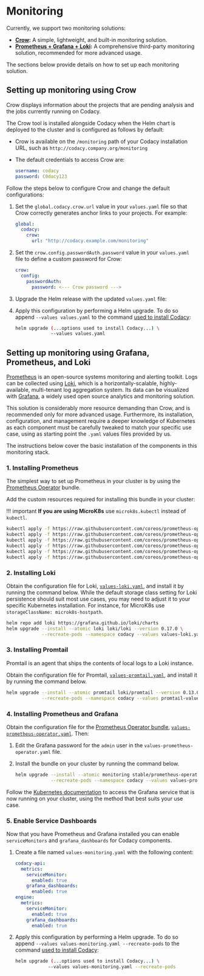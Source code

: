 # Monitoring

Currently, we support two monitoring solutions:

-   **[Crow](#setting-up-monitoring-using-crow):** A simple, lightweight, and built-in monitoring solution.
-   **[Prometheus + Grafana + Loki](#setting-up-monitoring-using-grafana-prometheus-and-loki):** A comprehensive third-party monitoring solution, recommended for more advanced usage.

The sections below provide details on how to set up each monitoring solution.

## Setting up monitoring using Crow

Crow displays information about the projects that are pending analysis and the jobs currently running on Codacy.

The Crow tool is installed alongside Codacy when the Helm chart is deployed to the cluster and is configured as follows by default:

-   Crow is available on the `/monitoring` path of your Codacy installation URL, such as `http://codacy.company.org/monitoring`
-   The default credentials to access Crow are:

    ```yaml
    username: codacy
    password: C0dacy123
    ```

Follow the steps below to configure Crow and change the default configurations:

1.  Set the `global.codacy.crow.url` value in your `values.yaml` file so that Crow correctly generates anchor links to your projects. For example:

    ```yaml
    global:
      codacy:
        crow:
          url: "http://codacy.example.com/monitoring"
    ```

2.  Set the `crow.config.passwordAuth.password` value in your `values.yaml` file to define a custom password for Crow:

    ```yaml
    crow:
      config:
        passwordAuth:
          password: <--- Crow password --->
    ```

3.  Upgrade the Helm release with the updated `values.yaml` file: 


4.  Apply this configuration by performing a Helm upgrade. To do so append `--values values.yaml` to the command [used to install Codacy](../index.md#2-installing-codacy):

    ```bash
    helm upgrade (...options used to install Codacy...) \
                 --values values.yaml
    ```

## Setting up monitoring using Grafana, Prometheus, and Loki

[Prometheus](https://prometheus.io) is an open-source systems monitoring and alerting toolkit. Logs can be collected using [Loki](https://grafana.com/oss/loki/), which is a horizontally-scalable, highly-available, multi-tenant log aggregation system. Its data can be visualized with [Grafana](https://grafana.com), a widely used open source analytics and monitoring solution.

This solution is considerably more resource demanding than Crow, and is recommended only for more advanced usage. Furthermore, its installation, configuration, and management require a deeper knowledge of Kubernetes as each component must be carefully tweaked to match your specific use case, using as starting point the `.yaml` values files provided by us.

The instructions below cover the basic installation of the components in this monitoring stack.

### 1. Installing Prometheus

The simplest way to set up Prometheus in your cluster is by using the [Prometheus Operator](https://github.com/helm/charts/tree/master/stable/prometheus-operator) bundle.

Add the custom resources required for installing this bundle in your cluster:

!!! important
    **If you are using MicroK8s** use `microk8s.kubectl` instead of `kubectl`.

```bash
kubectl apply -f https://raw.githubusercontent.com/coreos/prometheus-operator/release-0.36/example/prometheus-operator-crd/monitoring.coreos.com_alertmanagers.yaml
kubectl apply -f https://raw.githubusercontent.com/coreos/prometheus-operator/release-0.36/example/prometheus-operator-crd/monitoring.coreos.com_podmonitors.yaml
kubectl apply -f https://raw.githubusercontent.com/coreos/prometheus-operator/release-0.36/example/prometheus-operator-crd/monitoring.coreos.com_prometheuses.yaml
kubectl apply -f https://raw.githubusercontent.com/coreos/prometheus-operator/release-0.36/example/prometheus-operator-crd/monitoring.coreos.com_prometheusrules.yaml
kubectl apply -f https://raw.githubusercontent.com/coreos/prometheus-operator/release-0.36/example/prometheus-operator-crd/monitoring.coreos.com_servicemonitors.yaml
kubectl apply -f https://raw.githubusercontent.com/coreos/prometheus-operator/release-0.36/example/prometheus-operator-crd/monitoring.coreos.com_thanosrulers.yaml
```

### 2. Installing Loki

Obtain the configuration file for Loki, [`values-loki.yaml`](https://github.com/codacy/chart/blob/master/codacy/values-loki.yaml), and install it by running the command below. While the default storage class setting for Loki persistence should suit most use cases, you may need to adjust it to your specific Kubernetes installation. For instance, for MicroK8s use `storageClassName: microk8s-hostpath`.

```bash
helm repo add loki https://grafana.github.io/loki/charts
helm upgrade --install --atomic loki loki/loki --version 0.17.0 \
             --recreate-pods --namespace codacy --values values-loki.yaml
```

### 3. Installing Promtail

Promtail is an agent that ships the contents of local logs to a Loki instance.

Obtain the configuration file for Promtail, [`values-promtail.yaml`](https://github.com/codacy/chart/blob/master/codacy/values-promtail.yaml), and install it by running the command below.

```bash
helm upgrade --install --atomic promtail loki/promtail --version 0.13.0 \
             --recreate-pods --namespace codacy --values promtail-values.yaml
```

### 4. Installing Prometheus and Grafana

Obtain the configuration file for the [Prometheus Operator bundle](https://github.com/helm/charts/tree/master/stable/prometheus-operator), [`values-prometheus-operator.yaml`](https://github.com/codacy/chart/blob/master/codacy/values-prometheus-operator.yaml). Then:

1.  Edit the Grafana password for the `admin` user in the `values-prometheus-operator.yaml` file.

2.  Install the bundle on your cluster by running the command below.

    ```bash
    helm upgrade --install --atomic monitoring stable/prometheus-operator --version 6.9.3 \
                 --recreate-pods --namespace codacy --values values-prometheus-operator.yaml
    ```

Follow the [Kubernetes documentation](https://v1-15.docs.kubernetes.io/docs/tasks/administer-cluster/access-cluster-services/#accessing-services-running-on-the-cluster) to access the Grafana service that is now running on your cluster, using the method that best suits your use case.

### 5. Enable Service Dashboards

Now that you have Prometheus and Grafana installed you can enable `serviceMonitors` and `grafana_dashboards` for Codacy components.

1.  Create a file named `values-monitoring.yaml` with the following content:

    ```yaml
    codacy-api:
      metrics:
        serviceMonitor:
          enabled: true
        grafana_dashboards:
          enabled: true
    engine:
      metrics:
        serviceMonitor:
          enabled: true
        grafana_dashboards:
          enabled: true
    ```

2.  Apply this configuration by performing a Helm upgrade. To do so append `--values values-monitoring.yaml --recreate-pods` to the command [used to install Codacy](../index.md#2-installing-codacy):

    ```bash
    helm upgrade (...options used to install Codacy...) \
                --values values-monitoring.yaml --recreate-pods
    ```
